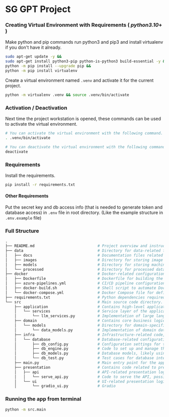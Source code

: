 # SG GPT Project


### Creating Virtual Environment with Requirements ( _**python3.10**_+ )
Make python and pip commands run python3 and pip3 and install virtualenv if you don't have it already.
```bash
sudo apt-get update -y &&
sudo apt-get install python3-pip python-is-python3 build-essential -y &&
python -m pip install --upgrade pip &&
python -m pip install virtualenv
```

Create a virtual environment named `.venv` and activate it for the current project.

```bash
python -m virtualenv .venv && source .venv/bin/activate
```

### Activation / Deactivation 
Next time the project workstation is opened, these commands can be used to activate the virtual environment.
```bash
# You can activate the virtual environment with the following command.
. .venv/bin/activate

# You can deactivate the virtual environment with the following command.
deactivate
```

### Requirements

Install the requirements.

```bash
pip install -r requirements.txt
```
<!-- pip install --use-deprecated=legacy-resolver -r requirements.txt
# or install without cuda
grep -iv "cuda" requirements.txt | python -m pip install --no-deps -r /dev/stdin  -->

#### Other Requirements
Put the secret key and db access info (that is needed to generate token and database access) in `.env` file in root directory. (Like the example structure in `.env.example` file)

<!-- ### Models
- Run [this](./app/src/model_downloader.py) code to download the model/s.

Download required model/s and put it in `models` folder.  
For now only NER model is used. -->

### Full Structure
```python
.
├── README.md                            # Project overview and instructions for use.
├── data                                 # Directory for data-related files.
│   ├── docs                             # Documentation files related to data.
│   ├── images                           # Directory for storing image assets.
│   ├── models                           # Directory for storing machine learning models or related files.
│   └── processed                        # Directory for processed data outputs.
├── docker                               # Docker-related configurations and scripts.
│   ├── Dockerfile                       # Dockerfile for building the project's container.
│   ├── azure-pipelines.yml              # CI/CD pipeline configuration for Azure.
│   ├── docker-build.sh                  # Shell script to automate Docker builds.
│   └── docker-compose.yml               # Docker Compose file for defining multi-container Docker applications.
├── requirements.txt                     # Python dependencies required for the project.
└── src                                  # Main source code directory.
    ├── application                      # Contains high-level application logic.
    │   └── services                     # Service layer of the application.
    │       └── llm_services.py          # Implementation of large language model (LLM) services.
    ├── domain                           # Contains core business logic and domain models.
    │   └── models                       # Directory for domain-specific data models.
    │       └── data_models.py           # Implementation of domain data models.
    ├── infra                            # Infrastructure-related code, particularly for database handling.
    │   └── database                     # Database-related configurations and utilities.
    │       ├── db_config.py             # Configuration settings for the database connection.
    │       ├── db_engine.py             # Code to set up and manage the database engine.
    │       ├── db_models.py             # Database models, likely using an ORM like SQLAlchemy.
    │       └── db_test.py               # Test cases for database interactions.
    ├── main.py                          # Main entry point for the application.
    ├── presentation                     # Contains code related to presentation layers like APIs and UIs.
    │   ├── api                          # API-related presentation logic.
    │   │   └── serve_api.py             # Code to serve the API, possibly using FastAPI or Flask.
    │   └── ui                           # UI-related presentation logic.
    │       └── gradio_ui.py             # Gradio
```


### Running the app from terminal
```bash
python -m src.main
```

